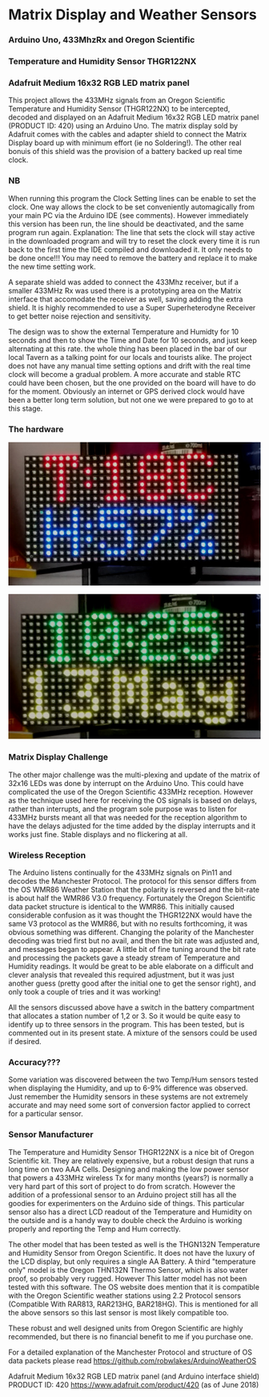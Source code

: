 Matrix Display and Weather Sensors
==================================

### Arduino Uno, 433MhzRx and Oregon Scientific
### Temperature and Humidity Sensor THGR122NX
### Adafruit Medium 16x32 RGB LED matrix panel

This project allows the 433MHz signals from an Oregon Scientific Temperature and Humidity Sensor (THGR122NX) to be intercepted, decoded and displayed on an Adafruit Medium 16x32 RGB LED matrix panel
(PRODUCT ID: 420) using an Arduino Uno. The matrix display sold by Adafruit comes with the cables and adapter shield to connect the Matrix Display board up with minimum effort (ie no Soldering!). The other real bonuis of this shield was the provision of a battery backed up real time clock. 

### NB 

When running this program the Clock Setting lines can be enable to set the clock. One way allows the clock to be set conveniently automagically from your main PC via the Arduino IDE (see comments).  However immediately this version has been run, the line should be deactivated, and the same program run again. Explanation: The line that sets the clock will stay active in the downloaded program and will try to reset the clock every time it is run back to the first time the IDE compiled and downloaded it.  It only needs to be done once!!!  You may need to remove the battery and replace it to make the new time setting work.

A separate shield was added to connect the 433Mhz receiver, but if a smaller 433MHz Rx was used there is a prototyping area on the Matrix interface that accomodate the receiver as well, saving adding the extra shield. It is highly recommended to use a Super Superheterodyne Receiver to get better noise rejection and sensitivity.

The design was to show the external Temperature and Humidty for 10 seconds and then to show the Time and Date for 10 seconds, and just keep alternating at this rate.  the whole thing has been placed in the bar of our local Tavern as a talking point for our locals and tourists alike. The project does not have any manual time setting options and drift with the real time clock will become a gradual problem.  A more accurate and stable RTC could have been chosen, but the one provided on the board will have to do for the moment.  Obviously an internet or GPS derived clock would have been a better long term solution, but not one we were prepared to go to at this stage.

### The hardware

![alt text](images/temphum.jpg?raw=true "OS Sensor and Adafruit Matrix Display")

![alt text](images/timedate.jpg?raw=true "OS Sensor and Adafruit Matrix Display")

### Matrix Display Challenge

The other major challenge was the multi-plexing and update of the matrix of 32x16 LEDs was done by interrupt on the Arduino Uno.  This could have complicated the use of the Oregon Scientific 433MHz reception. However as the technique used here for receiving the OS signals is based on delays, rather than interrupts, and the program sole purpose was to listen for 433MHz bursts meant all that was needed for the reception algorithm to have the delays adjusted for the time added by the display interrupts and it works just fine. Stable displays and no flickering at all.

### Wireless Reception

The Arduino listens continually for the 433MHz signals on Pin11 and decodes the Manchester Protocol.  The protocol for this sensor differs from the OS WMR86 Weather Station that the polarity is reversed and the bit-rate is about half the WMR86 V3.0 frequency.  Fortunately the Oregon Scientific data packet structure is identical to the WMR86.  This initially caused considerable confusion as it was thought the THGR122NX would have the same V3 protocol as the WMR86, but with no results forthcoming, it was obvious something was different.  Changing the polarity of the Manchester decoding was tried first but no avail, and then the bit rate was adjusted and, and messages began to appear.  A little bit of fine tuning around the bit rate and processing the packets gave a steady stream of Temperature and Humidity readings. It would be great to be able elaborate on a difficult and clever analysis that revealed this required adjustment, but it was just another guess (pretty good after the initial one to get the sensor right), and only took a couple of tries and it was working!

All the sensors discussed above have a switch in the battery compartment that allocates a station number of 1,2 or 3.  So it would be quite easy to identify up to three sensors in the program.  This has been tested, but is commented out in its present state. A mixture of the sensors could be used if desired.  

### Accuracy???

Some variation was discovered between the two Temp/Hum sensors tested when displaying the Humidity, and up to 6-9% difference was observed. Just remember the Humidity sensors in these systems are not extremely accurate and may need some sort of conversion factor applied to correct for a particular sensor.

### Sensor Manufacturer

The Temperature and Humidity Sensor THGR122NX is a nice bit of Oregon Scientific kit. They are relatively expensive, but a robust design that runs a long time on two AAA Cells.  Designing and making the low power sensor that powers a 433MHz wireless Tx for many months (years?) is normally a very hard part of this sort of project to do from scratch.  However the addition of a professional sensor to an Arduino project still has all the goodies for experimenters on the Arduino side of things. This particular sensor also has a direct LCD readout of the Temperature and Humidity on the outside and is a handy way to double check the Arduino is working properly and reporting the Temp and Hum correctly.

The other model that has been tested as well is the THGN132N Temperature and Humidity Sensor from Oregon Scientific.  It does not have the luxury of the LCD display, but only requires a single AA Battery.  A third "temperature only" model is the Oregon THN132N Thermo Sensor, which is also water proof, so probably very rugged.  However This latter model has not been tested with this software.  The OS website does mention that it is compatible with the Oregon Scientific weather stations using 2.2 Protocol sensors (Compatible With RAR813, RAR213HG, BAR218HG).  This is mentioned for all the above sensors so this last sensor is most likely compatible too.

These robust and well designed units from Oregon Scientific are highly recommended, but there is no financial benefit to me if you purchase one.

For a detailed explanation of the Manchester Protocol and structure of OS data packets please read https://github.com/robwlakes/ArduinoWeatherOS 


Adafruit Medium 16x32 RGB LED matrix panel (and Arduino interface shield)
PRODUCT ID: 420
https://www.adafruit.com/product/420 (as of June 2018)
